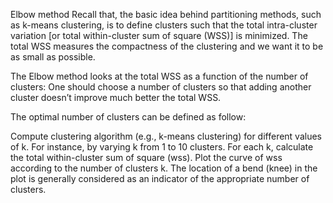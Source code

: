 Elbow method
Recall that, the basic idea behind partitioning methods, such as k-means clustering, is to define clusters such that the total intra-cluster variation [or total within-cluster sum of square (WSS)] is minimized. The total WSS measures the compactness of the clustering and we want it to be as small as possible.

The Elbow method looks at the total WSS as a function of the number of clusters: One should choose a number of clusters so that adding another cluster doesn’t improve much better the total WSS.

The optimal number of clusters can be defined as follow:

Compute clustering algorithm (e.g., k-means clustering) for different values of k. For instance, by varying k from 1 to 10 clusters.
For each k, calculate the total within-cluster sum of square (wss).
Plot the curve of wss according to the number of clusters k.
The location of a bend (knee) in the plot is generally considered as an indicator of the appropriate number of clusters.
